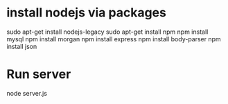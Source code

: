 # install nodejs via packages
sudo apt-get install nodejs-legacy
sudo apt-get install npm
npm install mysql
npm install morgan
npm install express
npm install body-parser
npm install json
# Run server
node server.js
